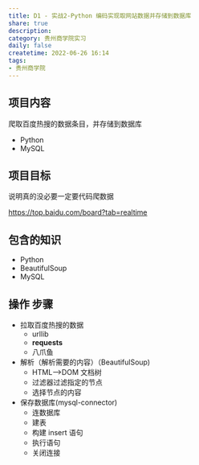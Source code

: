 ```yaml
---
title: D1 - 实战2-Python 编码实现取网站数据并存储到数据库
share: true
description:  
category: 贵州商学院实习
daily: false
createtime: 2022-06-26 16:14
tags:
- 贵州商学院
---
```

## 项目内容
爬取百度热搜的数据条目，并存储到数据库
- Python
- MySQL 

## 项目目标
说明真的没必要一定要代码爬数据

https://top.baidu.com/board?tab=realtime

## 包含的知识
- Python
- BeautifulSoup
- MySQL

## 操作 步骤
- 拉取百度热搜的数据
	- urllib
	- **requests**
	- 八爪鱼
- 解析（解析需要的内容）（BeautifulSoup)
	- HTML——>DOM 文档树
	- 过滤器过滤指定的节点
	- 选择节点的内容
- 保存数据库(mysql-connector)
	- 连数据库
	- 建表
	- 构建 insert 语句
	- 执行语句
	- 关闭连接